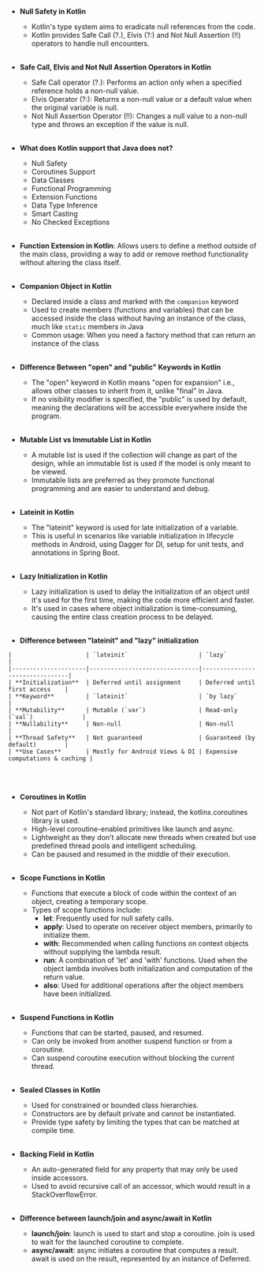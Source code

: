- **Null Safety in Kotlin**
  - Kotlin's type system aims to eradicate null references from the code.
  - Kotlin provides Safe Call (?.), Elvis (?:) and Not Null Assertion (!!) operators to handle null encounters.
<br></br>

- **Safe Call, Elvis and Not Null Assertion Operators in Kotlin**
  - Safe Call operator (?.): Performs an action only when a specified reference holds a non-null value.
  - Elvis Operator (?:): Returns a non-null value or a default value when the original variable is null.
  - Not Null Assertion Operator (!!): Changes a null value to a non-null type and throws an exception if the value is null.
<br></br>

- **What does Kotlin support that Java does not?**
  - Null Safety
  - Coroutines Support
  - Data Classes
  - Functional Programming
  - Extension Functions
  - Data Type Inference
  - Smart Casting
  - No Checked Exceptions
<br></br>

- **Function Extension in Kotlin**: Allows users to define a method outside of the main class, providing a way to add or remove method functionality without altering the class itself.
<br></br>

- **Companion Object in Kotlin**
  - Declared inside a class and marked with the `companion` keyword
  - Used to create members (functions and variables) that can be accessed inside the class without having an instance of the class, much like `static` members in Java
  - Common usage: When you need a factory method that can return an instance of the class
<br></br>

- **Difference Between "open" and "public" Keywords in Kotlin**
  - The "open" keyword in Kotlin means "open for expansion" i.e., allows other classes to inherit from it, unlike "final" in Java.
  - If no visibility modifier is specified, the "public" is used by default, meaning the declarations will be accessible everywhere inside the program.
<br></br>

- **Mutable List vs Immutable List in Kotlin**
  - A mutable list is used if the collection will change as part of the design, while an immutable list is used if the model is only meant to be viewed.
  - Immutable lists are preferred as they promote functional programming and are easier to understand and debug.
<br></br>

- **Lateinit in Kotlin**
  - The "lateinit" keyword is used for late initialization of a variable.
  - This is useful in scenarios like variable initialization in lifecycle methods in Android, using Dagger for DI, setup for unit tests, and annotations in Spring Boot.
<br></br>

- **Lazy Initialization in Kotlin**
  - Lazy initialization is used to delay the initialization of an object until it's used for the first time, making the code more efficient and faster.
  - It's used in cases where object initialization is time-consuming, causing the entire class creation process to be delayed.
<br></br>

- **Difference between "lateinit" and "lazy" initialization**
```
|                     | `lateinit`                    | `lazy`                         |
|---------------------|-------------------------------|--------------------------------|
| **Initialization**  | Deferred until assignment     | Deferred until first access    |
| **Keyword**         | `lateinit`                    | `by lazy`                      |
| **Mutability**      | Mutable (`var`)               | Read-only (`val`)              |
| **Nullability**     | Non-null                      | Non-null                       |
| **Thread Safety**   | Not guaranteed                | Guaranteed (by default)        |
| **Use Cases**       | Mostly for Android Views & DI | Expensive computations & caching |
```
<br></br>

- **Coroutines in Kotlin**
    - Not part of Kotlin's standard library; instead, the kotlinx.coroutines library is used.
    - High-level coroutine-enabled primitives like launch and async.
    - Lightweight as they don't allocate new threads when created but use predefined thread pools and intelligent scheduling.
    - Can be paused and resumed in the middle of their execution.
<br></br>

- **Scope Functions in Kotlin**
    - Functions that execute a block of code within the context of an object, creating a temporary scope.
    - Types of scope functions include:
        - **let**: Frequently used for null safety calls.
        - **apply**: Used to operate on receiver object members, primarily to initialize them.
        - **with**: Recommended when calling functions on context objects without supplying the lambda result.
        - **run**: A combination of 'let' and 'with' functions. Used when the object lambda involves both initialization and computation of the return value.
        - **also**: Used for additional operations after the object members have been initialized.
<br></br>

- **Suspend Functions in Kotlin**
    - Functions that can be started, paused, and resumed.
    - Can only be invoked from another suspend function or from a coroutine.
    - Can suspend coroutine execution without blocking the current thread.
<br></br>

- **Sealed Classes in Kotlin**
    - Used for constrained or bounded class hierarchies.
    - Constructors are by default private and cannot be instantiated.
    - Provide type safety by limiting the types that can be matched at compile time.
<br></br>

- **Backing Field in Kotlin**
    - An auto-generated field for any property that may only be used inside accessors.
    - Used to avoid recursive call of an accessor, which would result in a StackOverflowError.
<br></br>

- **Difference between launch/join and async/await in Kotlin**
    - **launch/join**: launch is used to start and stop a coroutine. join is used to wait for the launched coroutine to complete.
    - **async/await**: async initiates a coroutine that computes a result. await is used on the result, represented by an instance of Deferred.
<br></br>
